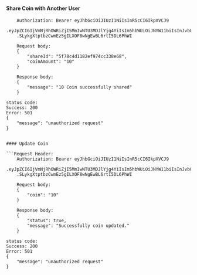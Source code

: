 #### Share Coin with Another User

```Request Header: 
    Authorization: Bearer eyJhbGciOiJIUzI1NiIsInR5cCI6IkpXVCJ9
    .eyJpZCI6IjVmNjRhOWRiZjI5MmIwNTU3MDJlYjg4YiIsIm5hbWUiOiJNYW11biIsInJvbGUiOiJ1c2VyIiwiaWF0IjoxNjAwNDQzMTUwLCJleHAiOjE2MDA1Mjk1NTB9
    .SLykgXtptbzCwmEz5gILXOF8wNgEwBL6rtI5DL6PhWI
    
    Request body: 
    {
        "shareId": "5f78c4d1182ef974cc338e68",
        "coinAmount": "10"
    }

    Response body: 
    {
        "message": "10 Coin successfully shared"
    }

status code:
Success: 200
Error: 501
{
    "message": "unauthorized request"
}


#### Update Coin

```Request Header: 
    Authorization: Bearer eyJhbGciOiJIUzI1NiIsInR5cCI6IkpXVCJ9
    .eyJpZCI6IjVmNjRhOWRiZjI5MmIwNTU3MDJlYjg4YiIsIm5hbWUiOiJNYW11biIsInJvbGUiOiJ1c2VyIiwiaWF0IjoxNjAwNDQzMTUwLCJleHAiOjE2MDA1Mjk1NTB9
    .SLykgXtptbzCwmEz5gILXOF8wNgEwBL6rtI5DL6PhWI
    
    Request body: 
    {
        "coin": "10"
    }

    Response body: 
    {
        "status": true,
        "message": "Successfully coin updated."
    }

status code:
Success: 200
Error: 501
{
    "message": "unauthorized request"
}
